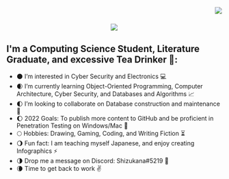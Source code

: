 <img align="right" src="https://visitor-badge.laobi.icu/badge?page_id=JohnDunbar21.JohnDunbar21"/>

<h1 align="center">
  <img src="https://readme-typing-svg.herokuapp.com/?font=Righteous&size=35&center=true&vCenter=true&width=500&height=70&duration=4000&lines=Hello,+I'm+John+Dunbar!;"/>
</h1>

## I'm a Computing Science Student, Literature Graduate, and excessive Tea Drinker :tea::
- :new_moon: I’m interested in Cyber Security and Electronics :computer:
- :waxing_crescent_moon: I’m currently learning Object-Oriented Programming, Computer Architecture, Cyber Security, and Databases and Algorithms :chart_with_upwards_trend:
- :first_quarter_moon: I’m looking to collaborate on Database construction and maintenance :pushpin:
- :waxing_gibbous_moon: 2022 Goals: To publish more content to GitHub and be proficient in Penetration Testing on Windows/Mac :crown:
- :full_moon: Hobbies: Drawing, Gaming, Coding, and Writing Fiction :hourglass_flowing_sand:
- :waning_gibbous_moon: Fun fact: I am teaching myself Japanese, and enjoy creating Infographics :zap:
- :last_quarter_moon: Drop me a message on Discord: Shizukana#5219 :speech_balloon:
- :waning_crescent_moon: Time to get back to work :v:

<!---
JohnDunbar21/JohnDunbar21 is a ✨ special ✨ repository because its `README.md` (this file) appears on your GitHub profile.
You can click the Preview link to take a look at your changes.
--->
